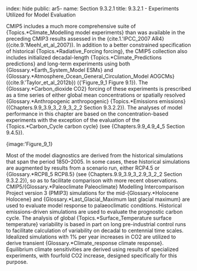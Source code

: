 index: hide
public: ar5-
name: Section 9.3.2.1
title: 9.3.2.1 - Experiments Utilized for Model Evaluation

CMIP5 includes a much more comprehensive suite of {Topics.*Climate_Modelling model experiments} than was available in the preceding CMIP3 results assessed in the {cite.1.'IPCC_2007 AR4} ({cite.9.'Meehl_et_al_2007}). In addition to a better constrained specification of historical {Topics.*Radiative_Forcing forcing}, the CMIP5 collection also includes initialized decadal-length {Topics.*Climate_Predictions predictions} and long-term experiments using both {Glossary.*Earth_System_Model ESMs} and {Glossary.*Atmosphere_Ocean_General_Circulation_Model AOGCMs} ({cite.9.'Taylor_et_al_2012b}) ({'Figure_9_1 Figure 9.1}). The {Glossary.*Carbon_dioxide CO2} forcing of these experiments is prescribed as a time series of either global mean concentrations or spatially resolved {Glossary.*Anthropogenic anthropogenic} {Topics.*Emissions emissions} ({Chapters.9.9_3.9_3_2.9_3_2_2 Section 9.3.2.2}). The analyses of model performance in this chapter are based on the concentration-based experiments with the exception of the evaluation of the {Topics.*Carbon_Cycle carbon cycle} (see {Chapters.9.9_4.9_4_5 Section 9.4.5}).

{image:'Figure_9_1}

Most of the model diagnostics are derived from the historical simulations that span the period 1850–2005. In some cases, these historical simulations are augmented by results from a scenario run, either RCP4.5 or {Glossary.*RCP8_5 RCP8.5} (see {Chapters.9.9_3.9_3_2.9_3_2_2 Section 9.3.2.2}), so as to facilitate comparison with more recent observations. CMIP5/{Glossary.*Paleoclimate Paleoclimate} Modelling Intercomparison Project version 3 (PMIP3) simulations for the mid-{Glossary.*Holocene Holocene} and {Glossary.*Last_Glacial_Maximum last glacial maximum} are used to evaluate model response to palaeoclimatic conditions. Historical emissions-driven simulations are used to evaluate the prognostic carbon cycle. The analysis of global {Topics.*Surface_Temperature surface temperature} variability is based in part on long pre-industrial control runs to facilitate calculation of variability on decadal to centennial time scales. Idealized simulations with 1% per year increases in CO2 are utilized to derive transient {Glossary.*Climate_response climate response}. Equilibrium climate sensitivities are derived using results of specialized experiments, with fourfold CO2 increase, designed specifically for this purpose.
